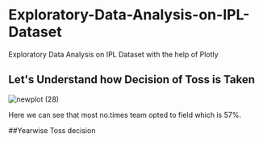 # Exploratory-Data-Analysis-on-IPL-Dataset
Exploratory Data Analysis on IPL Dataset with the help of Plotly
## Let's Understand how Decision of Toss is Taken
![newplot (28)](https://user-images.githubusercontent.com/55452866/88063323-888a2600-cb87-11ea-9c09-7bf1566aa5f8.png)

Here we can see that most no.times team opted to field which is 57%. 

##Yearwise Toss decision
